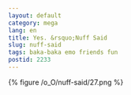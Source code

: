 ```yaml
---
layout: default
category: mega
lang: en
title: Yes. &rsquo;Nuff Said
slug: nuff-said
tags: baka-baka emo friends fun 
postid: 2233
---
```



{% figure /o_O/nuff-said/27.png %}

